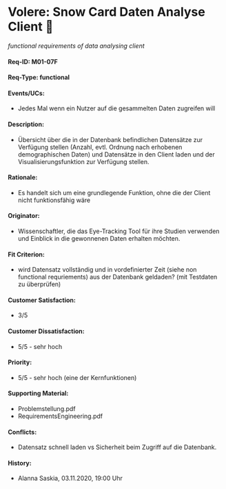 # Volere: Snow Card Daten Analyse Client :microscope:
*functional requirements of data analysing client*

#### Req-ID: M01-07F
#### Req-Type: functional
#### Events/UCs: 
- Jedes Mal wenn ein Nutzer auf die gesammelten Daten zugreifen will
#### Description:
- Übersicht über die in der Datenbank befindlichen Datensätze zur Verfügung stellen (Anzahl, evtl. Ordnung nach erhobenen demographischen Daten) und Datensätze in den Client laden und der Visualisierungsfunktion zur Verfügung stellen.
#### Rationale:
- Es handelt sich um eine grundlegende Funktion, ohne die der Client nicht funktionsfähig wäre
#### Originator: 
- Wissenschaftler, die das Eye-Tracking Tool für ihre Studien verwenden und Einblick in die gewonnenen Daten erhalten möchten. 
#### Fit Criterion:
- wird Datensatz vollständig und in vordefinierter Zeit (siehe non functional requriements) aus der Datenbank geldaden? (mit Testdaten zu überprüfen) 
#### Customer Satisfaction: 
- 3/5 
#### Customer Dissatisfaction:
- 5/5 - sehr hoch
#### Priority:
- 5/5 - sehr hoch (eine der Kernfunktionen)
#### Supporting Material:
- Problemstellung.pdf
- RequirementsEngineering.pdf 
#### Conflicts:
- Datensatz schnell laden vs Sicherheit beim Zugriff auf die Datenbank.
#### History:
- Alanna Saskia, 03.11.2020, 19:00 Uhr